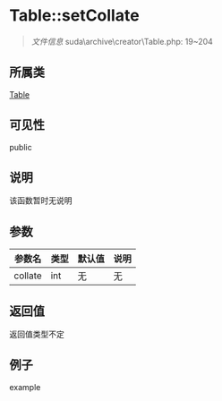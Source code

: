 # Table::setCollate



> *文件信息* suda\archive\creator\Table.php: 19~204

## 所属类 

[Table](../Table.md)

## 可见性

 public 

## 说明

该函数暂时无说明


## 参数


| 参数名 | 类型 | 默认值 | 说明 |
|--------|-----|-------|-------|
| collate |  int | 无 | 无 |



## 返回值

返回值类型不定


## 例子

example